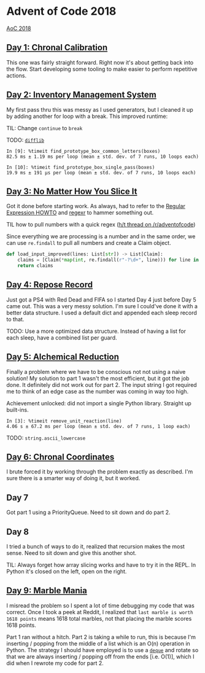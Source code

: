 # Advent of Code 2018

[AoC 2018](https://adventofcode.com/2018)

## [Day 1: Chronal Calibration](https://adventofcode.com/2018/day/1)

This one was fairly straight forward. Right now it's about getting back into the flow. Start developing some tooling to make easier to perform repetitive actions.

## [Day 2: Inventory Management System](https://adventofcode.com/2018/day/2)

My first pass thru this was messy as I used generators, but I cleaned it up by adding another for loop with a break. This improved runtime:

TIL: Change `continue` to `break`

TODO: [`difflib`](https://docs.python.org/3.7/library/difflib.html)

```console
In [9]: %timeit find_prototype_box_common_letters(boxes)
82.5 ms ± 1.19 ms per loop (mean ± std. dev. of 7 runs, 10 loops each)

In [10]: %timeit find_prototype_box_single_pass(boxes)
19.9 ms ± 191 µs per loop (mean ± std. dev. of 7 runs, 10 loops each)
```

## [Day 3: No Matter How You Slice It](https://adventofcode.com/2018/day/3)

Got it done before starting work. As always, had to refer to the [Regular Expression HOWTO](https://docs.python.org/3/howto/regex.html) and [regexr](https://regexr.com) to hammer something out.

TIL how to pull numbers with a quick regex ([h/t thread on /r/adventofcode](https://www.reddit.com/r/adventofcode/comments/a2lesz/2018_day_3_solutions/eazev7m/))

Since everything we are processing is a number and in the same order, we can use `re.findall` to pull all numbers and create a Claim object.

```python
def load_input_improved(lines: List[str]) -> List[Claim]:
    claims = [Claim(*map(int, re.findall(r"-?\d+", line))) for line in lines]
    return claims
```

## [Day 4: Repose Record](https://adventofcode.com/2018/day/4)

Just got a PS4 with Red Dead and FIFA so I started Day 4 just before Day 5 came out. This was a very messy solution. I'm sure I could've done it with a better data structure. I used a default dict and appended each sleep record to that.

TODO: Use a more optimized data structure. Instead of having a list for each sleep, have a combined list per guard.

## [Day 5: Alchemical Reduction](https://adventofcode.com/2018/day/5)

Finally a problem where we have to be conscious not not using a naive solution! My solution to part 1 wasn't the most efficient, but it got the job done. It definitely did not work out for part 2. The input string I got required me to think of an edge case as the number was coming in way too high.

Achievement unlocked: did not import a single Python library. Straight up built-ins.

```console
In [3]: %timeit remove_unit_reaction(line)
4.06 s ± 67.2 ms per loop (mean ± std. dev. of 7 runs, 1 loop each)
```

TODO: `string.ascii_lowercase`

## [Day 6: Chronal Coordinates](https://adventofcode.com/2018/day/6)

I brute forced it by working through the problem exactly as described. I'm sure there is a smarter way of doing it, but it worked.

## Day 7

Got part 1 using a PriorityQueue. Need to sit down and do part 2.

## Day 8

I tried a bunch of ways to do it, realized that recursion makes the most sense. Need to sit down and give this another shot.

TIL: Always forget how array slicing works and have to try it in the REPL. In Python it's closed on the left, open on the right.

## [Day 9: Marble Mania](https://adventofcode.com/2018/day/9)

I misread the problem so I spent a lot of time debugging my code that was correct. Once I took a peek at Reddit, I realized that `last marble is worth 1618 points` means 1618 total marbles, not that placing the marble scores 1618 points.

Part 1 ran without a hitch. Part 2 is taking a while to run, this is because I'm inserting / popping from the middle of a list which is an O(n) operation in Python. The strategy I should have employed is to use a [`deque`](https://docs.python.org/3/library/collections.html#collections.deque) and rotate so that we are always inserting / popping off from the ends [i.e. O(1)], which I did when I rewrote my code for part 2.
